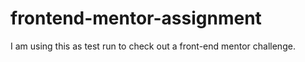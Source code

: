 # frontend-mentor-assignment

I am using this as  test run to check out a front-end mentor challenge.
